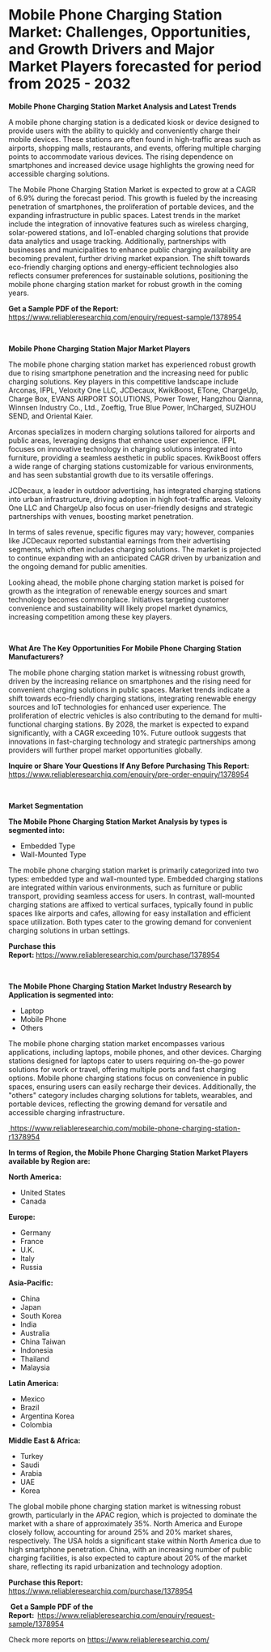 <p><h1>Mobile Phone Charging Station Market: Challenges, Opportunities, and Growth Drivers and Major Market Players forecasted for period from 2025 - 2032</h1></p><p><strong>Mobile Phone Charging Station Market Analysis and Latest Trends</strong></p>
<p><p>A mobile phone charging station is a dedicated kiosk or device designed to provide users with the ability to quickly and conveniently charge their mobile devices. These stations are often found in high-traffic areas such as airports, shopping malls, restaurants, and events, offering multiple charging points to accommodate various devices. The rising dependence on smartphones and increased device usage highlights the growing need for accessible charging solutions.</p><p>The Mobile Phone Charging Station Market is expected to grow at a CAGR of 6.9% during the forecast period. This growth is fueled by the increasing penetration of smartphones, the proliferation of portable devices, and the expanding infrastructure in public spaces. Latest trends in the market include the integration of innovative features such as wireless charging, solar-powered stations, and IoT-enabled charging solutions that provide data analytics and usage tracking. Additionally, partnerships with businesses and municipalities to enhance public charging availability are becoming prevalent, further driving market expansion. The shift towards eco-friendly charging options and energy-efficient technologies also reflects consumer preferences for sustainable solutions, positioning the mobile phone charging station market for robust growth in the coming years.</p></p>
<p><strong>Get a Sample PDF of the Report:&nbsp;</strong> <a href="https://www.reliableresearchiq.com/enquiry/request-sample/1378954?utm_campaign=3136&utm_medium=2&utm_source=Github&utm_content=ia&utm_term=08042025&utm_id=mobile-phone-charging-station">https://www.reliableresearchiq.com/enquiry/request-sample/1378954</a></p>
<p>&nbsp;</p>
<p><strong>Mobile Phone Charging Station Major Market Players</strong></p>
<p><p>The mobile phone charging station market has experienced robust growth due to rising smartphone penetration and the increasing need for public charging solutions. Key players in this competitive landscape include Arconas, IFPL, Veloxity One LLC, JCDecaux, KwikBoost, ETone, ChargeUp, Charge Box, EVANS AIRPORT SOLUTIONS, Power Tower, Hangzhou Qianna, Winnsen Industry Co., Ltd., Zoeftig, True Blue Power, InCharged, SUZHOU SEND, and Oriental Kaier.</p><p>Arconas specializes in modern charging solutions tailored for airports and public areas, leveraging designs that enhance user experience. IFPL focuses on innovative technology in charging solutions integrated into furniture, providing a seamless aesthetic in public spaces. KwikBoost offers a wide range of charging stations customizable for various environments, and has seen substantial growth due to its versatile offerings.</p><p>JCDecaux, a leader in outdoor advertising, has integrated charging stations into urban infrastructure, driving adoption in high foot-traffic areas. Veloxity One LLC and ChargeUp also focus on user-friendly designs and strategic partnerships with venues, boosting market penetration.</p><p>In terms of sales revenue, specific figures may vary; however, companies like JCDecaux reported substantial earnings from their advertising segments, which often includes charging solutions. The market is projected to continue expanding with an anticipated CAGR driven by urbanization and the ongoing demand for public amenities.</p><p>Looking ahead, the mobile phone charging station market is poised for growth as the integration of renewable energy sources and smart technology becomes commonplace. Initiatives targeting customer convenience and sustainability will likely propel market dynamics, increasing competition among these key players.</p></p>
<p>&nbsp;</p>
<p><strong>What Are The Key Opportunities For Mobile Phone Charging Station Manufacturers?</strong></p>
<p><p>The mobile phone charging station market is witnessing robust growth, driven by the increasing reliance on smartphones and the rising need for convenient charging solutions in public spaces. Market trends indicate a shift towards eco-friendly charging stations, integrating renewable energy sources and IoT technologies for enhanced user experience. The proliferation of electric vehicles is also contributing to the demand for multi-functional charging stations. By 2028, the market is expected to expand significantly, with a CAGR exceeding 10%. Future outlook suggests that innovations in fast-charging technology and strategic partnerships among providers will further propel market opportunities globally.</p></p>
<p><strong>Inquire or Share Your Questions If Any Before Purchasing This Report:</strong> <a href="https://www.reliableresearchiq.com/enquiry/pre-order-enquiry/1378954?utm_campaign=3136&utm_medium=2&utm_source=Github&utm_content=ia&utm_term=08042025&utm_id=mobile-phone-charging-station">https://www.reliableresearchiq.com/enquiry/pre-order-enquiry/1378954</a></p>
<p>&nbsp;</p>
<p><strong>Market Segmentation</strong></p>
<p><strong>The Mobile Phone Charging Station Market Analysis by types is segmented into:</strong></p>
<p><ul><li>Embedded Type</li><li>Wall-Mounted Type</li></ul></p>
<p><p>The mobile phone charging station market is primarily categorized into two types: embedded type and wall-mounted type. Embedded charging stations are integrated within various environments, such as furniture or public transport, providing seamless access for users. In contrast, wall-mounted charging stations are affixed to vertical surfaces, typically found in public spaces like airports and cafes, allowing for easy installation and efficient space utilization. Both types cater to the growing demand for convenient charging solutions in urban settings.</p></p>
<p><strong>Purchase this Report:&nbsp;</strong><a href="https://www.reliableresearchiq.com/purchase/1378954?utm_campaign=3136&utm_medium=2&utm_source=Github&utm_content=ia&utm_term=08042025&utm_id=mobile-phone-charging-station">https://www.reliableresearchiq.com/purchase/1378954</a></p>
<p>&nbsp;</p>
<p><strong>The Mobile Phone Charging Station Market Industry Research by Application is segmented into:</strong></p>
<p><ul><li>Laptop</li><li>Mobile Phone</li><li>Others</li></ul></p>
<p><p>The mobile phone charging station market encompasses various applications, including laptops, mobile phones, and other devices. Charging stations designed for laptops cater to users requiring on-the-go power solutions for work or travel, offering multiple ports and fast charging options. Mobile phone charging stations focus on convenience in public spaces, ensuring users can easily recharge their devices. Additionally, the "others" category includes charging solutions for tablets, wearables, and portable devices, reflecting the growing demand for versatile and accessible charging infrastructure.</p></p>
<p><a href="https://www.reliableresearchiq.com/mobile-phone-charging-station-r1378954?utm_campaign=3136&utm_medium=2&utm_source=Github&utm_content=ia&utm_term=08042025&utm_id=mobile-phone-charging-station">&nbsp;https://www.reliableresearchiq.com/mobile-phone-charging-station-r1378954</a></p>
<p><strong>In terms of Region, the Mobile Phone Charging Station Market Players available by Region are:</strong></p>
<p>
    <p> <strong> North America: </strong>
        <ul>
            <li>United States</li>
            <li>Canada</li>
        </ul>
        </p> 
    <p> <strong> Europe: </strong>
        <ul>
            <li>Germany</li>
            <li>France</li>
            <li>U.K.</li>
            <li>Italy</li>
            <li>Russia</li>
        </ul>
        </p> 
    <p> <strong> Asia-Pacific: </strong>
        <ul>
            <li>China</li>
            <li>Japan</li>
            <li>South Korea</li>
            <li>India</li>
            <li>Australia</li>
            <li>China Taiwan</li>
            <li>Indonesia</li>
            <li>Thailand</li>
            <li>Malaysia</li>
        </ul>
        </p> 
    <p> <strong> Latin America: </strong>
        <ul>
            <li>Mexico</li>
            <li>Brazil</li>
            <li>Argentina Korea</li>
            <li>Colombia</li>
        </ul>
        </p> 
    <p> <strong> Middle East & Africa: </strong>
        <ul>
            <li>Turkey</li>
            <li>Saudi</li>
            <li>Arabia</li>
            <li>UAE</li>
            <li>Korea</li>
        </ul>
    </p>
    </p>
<p><p>The global mobile phone charging station market is witnessing robust growth, particularly in the APAC region, which is projected to dominate the market with a share of approximately 35%. North America and Europe closely follow, accounting for around 25% and 20% market shares, respectively. The USA holds a significant stake within North America due to high smartphone penetration. China, with an increasing number of public charging facilities, is also expected to capture about 20% of the market share, reflecting its rapid urbanization and technology adoption.</p></p>
<p><strong>Purchase this Report: </strong><a href="https://www.reliableresearchiq.com/purchase/1378954?utm_campaign=3136&utm_medium=2&utm_source=Github&utm_content=ia&utm_term=08042025&utm_id=mobile-phone-charging-station">https://www.reliableresearchiq.com/purchase/1378954</a></p>
<p>&nbsp;<strong>Get a Sample PDF of the Report:&nbsp;&nbsp;</strong><a href="https://www.reliableresearchiq.com/enquiry/request-sample/1378954?utm_campaign=3136&utm_medium=2&utm_source=Github&utm_content=ia&utm_term=08042025&utm_id=mobile-phone-charging-station">https://www.reliableresearchiq.com/enquiry/request-sample/1378954</a></p>
<p><strong></strong></p>
<p>Check more reports on <a href="https://www.reliableresearchiq.com/?utm_campaign=3136&utm_medium=2&utm_source=Github&utm_content=ia&utm_term=08042025&utm_id=mobile-phone-charging-station">https://www.reliableresearchiq.com/</a></p>